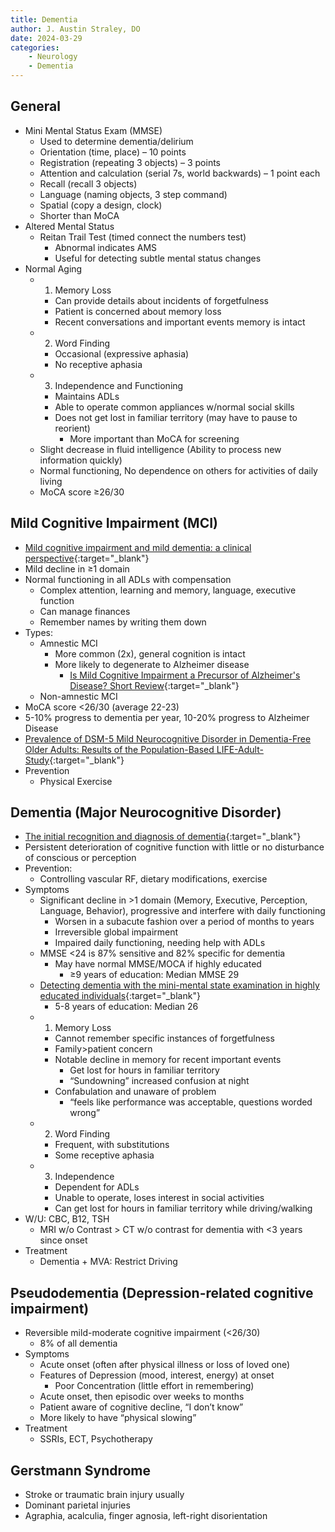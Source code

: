 ```yaml
---
title: Dementia
author: J. Austin Straley, DO
date: 2024-03-29
categories: 
    - Neurology
    - Dementia
---
```

## General
- Mini Mental Status Exam (MMSE)
    - Used to determine dementia/delirium
    - Orientation (time, place) – 10 points
    - Registration (repeating 3 objects) – 3 points
    - Attention and calculation (serial 7s, world backwards) – 1 point each
    - Recall (recall 3 objects)
    - Language (naming objects, 3 step command)
    - Spatial (copy a design, clock)
    - Shorter than MoCA
- Altered Mental Status
    - Reitan Trail Test (timed connect the numbers test)
        - Abnormal indicates AMS
        - Useful for detecting subtle mental status changes
- Normal Aging
    - 1) Memory Loss
        - Can provide details about incidents of forgetfulness
        - Patient is concerned about memory loss
        - Recent conversations and important events memory is intact
    - 2) Word Finding
        - Occasional (expressive aphasia)
        - No receptive aphasia
    - 3) Independence and Functioning
        - Maintains ADLs
        - Able to operate common appliances w/normal social skills
        - Does not get lost in familiar territory (may have to pause to reorient)
            - More important than MoCA for screening
    - Slight decrease in fluid intelligence (Ability to process new information quickly)
    - Normal functioning, No dependence on others for activities of daily living
    - MoCA score ≥26/30

## Mild Cognitive Impairment (MCI)
- [Mild cognitive impairment and mild dementia: a clinical perspective](https://pubmed.ncbi.nlm.nih.gov/25282431/){:target="_blank"}
- Mild decline in ≥1 domain 
- Normal functioning in all ADLs with compensation
    - Complex attention, learning and memory, language, executive function
    - Can manage finances
    - Remember names by writing them down
- Types:
    - Amnestic MCI
        - More common (2x), general cognition is intact
        - More likely to degenerate to Alzheimer disease
            - [Is Mild Cognitive Impairment a Precursor of Alzheimer's Disease? Short Review](https://pubmed.ncbi.nlm.nih.gov/26841152/){:target="_blank"}
    - Non-amnestic MCI
- MoCA score <26/30 (average 22-23)
- 5-10% progress to dementia per year, 10-20% progress to Alzheimer Disease
- [Prevalence of DSM-5 Mild Neurocognitive Disorder in Dementia-Free Older Adults: Results of the Population-Based LIFE-Adult-Study](https://pubmed.ncbi.nlm.nih.gov/27618647/){:target="_blank"}
- Prevention
    - Physical Exercise

## Dementia (Major Neurocognitive Disorder)
- [The initial recognition and diagnosis of dementia](https://pubmed.ncbi.nlm.nih.gov/9617846/){:target="_blank"}
- Persistent deterioration of cognitive function with little or no disturbance of conscious or perception
- Prevention:
    - Controlling vascular RF, dietary modifications, exercise
- Symptoms
    - Significant decline in >1 domain (Memory, Executive, Perception, Language, Behavior), progressive and interfere with daily functioning
        - Worsen in a subacute fashion over a period of months to years
        - Irreversible global impairment
        - Impaired daily functioning, needing help with ADLs
    - MMSE <24 is 87% sensitive and 82% specific for dementia
        - May have normal MMSE/MOCA if highly educated
            - ≥9 years of education: Median MMSE 29
    - [Detecting dementia with the mini-mental state examination in highly educated individuals](https://pubmed.ncbi.nlm.nih.gov/18625866/){:target="_blank"}
        - 5-8 years of education: Median 26
    - 1) Memory Loss
        - Cannot remember specific instances of forgetfulness
        - Family>patient concern
        - Notable decline in memory for recent important events
            - Get lost for hours in familiar territory
            - “Sundowning” increased confusion at night
        - Confabulation and unaware of problem
            - “feels like performance was acceptable, questions worded wrong”
    - 2) Word Finding
        - Frequent, with substitutions
        - Some receptive aphasia
    - 3) Independence
        - Dependent for ADLs
        - Unable to operate, loses interest in social activities
        - Can get lost for hours in familiar territory while driving/walking
- W/U: CBC, B12, TSH
    - MRI w/o Contrast > CT w/o contrast for dementia with <3 years since onset
- Treatment
    - Dementia + MVA: Restrict Driving

## Pseudodementia (Depression-related cognitive impairment)
- Reversible mild-moderate cognitive impairment (<26/30)
    - 8% of all dementia
- Symptoms
    - Acute onset (often after physical illness or loss of loved one)
    - Features of Depression (mood, interest, energy) at onset
        - Poor Concentration (little effort in remembering)
    - Acute onset, then episodic over weeks to months 
    - Patient aware of cognitive decline, “I don’t know”
    - More likely to have “physical slowing”
- Treatment
    - SSRIs, ECT, Psychotherapy

## Gerstmann Syndrome
- Stroke or traumatic brain injury usually
- Dominant parietal injuries
- Agraphia, acalculia, finger agnosia, left-right disorientation
